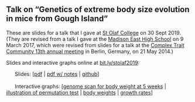 ## Talk on &ldquo;Genetics of extreme body size evolution in mice from Gough Island&rdquo;

These are slides for a talk that I gave at
[St Olaf College](https://stolaf.edu) on 30 Sept 2019.
(They are revised from a talk I gave at the
[Madison East High School](https://east.madison.k12.wi.us) on 9 March
2017, which were revised from slides for a talk at the
[Complex Trait Community 13th annual meeting](http://www.ctc2014.org) in
Berlin, Germany, on 21 May 2014.)

Slides and interactive graphs online at [bit.ly/stolaf2019](http://bit.ly/stolaf2019):

&nbsp; &nbsp; &nbsp; Slides:
  \[[pdf](https://www.biostat.wisc.edu/~kbroman/presentations/StOlaf2019/stolaf2019.pdf) |
  [pdf w/ notes](https://www.biostat.wisc.edu/~kbroman/presentations/StOlaf2019/stolaf2019_withnotes.pdf) |
  [github](https://github.com/kbroman/Talk_StOlaf2019)\]<br/><br/>
&nbsp; &nbsp; &nbsp; Interactive graphs:
  \[[genome scan for body weight at 5 weeks](https://www.biostat.wisc.edu/~kbroman/presentations/StOlaf2019/lod_and_effect) |
 [illustration of permutation test](https://www.biostat.wisc.edu/~kbroman/presentations/StOlaf2019/perm_test) |
 [body weights](https://www.biostat.wisc.edu/~kbroman/presentations/StOlaf2019/iplot_bodyweight.html) |
 [growth rates](https://www.biostat.wisc.edu/~kbroman/presentations/StOlaf2019/iplot_deriv_bodyweight.html)\]
